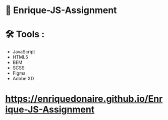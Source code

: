 #  📱 Enrique-JS-Assignment 

#  🛠️ Tools  :
  - JavaScript
  - HTML5
  - BEM
  - SCSS
  - Figma
  - Adobe XD

# https://enriquedonaire.github.io/Enrique-JS-Assignment  
